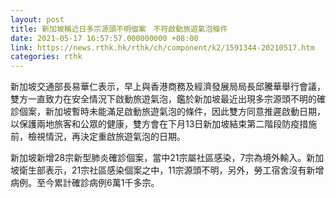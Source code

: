 ```yaml
---
layout: post
title: 新加坡稱近日多宗源頭不明個案　不符啟動旅遊氣泡條件
date: 2021-05-17 16:57:57.000000000 +08:00
link: https://news.rthk.hk/rthk/ch/component/k2/1591344-20210517.htm
categories: rthk
---
```


新加坡交通部長易華仁表示，早上與香港商務及經濟發展局局長邱騰華舉行會議，雙方一直致力在安全情況下啟動旅遊氣泡，鑑於新加坡最近出現多宗源頭不明的確診個案，新加坡暫時未能滿足啟動旅遊氣泡的條件，因此雙方同意推遲啟動日期，以保護兩地旅客和公眾的健康，雙方會在下月13日新加坡結束第二階段防疫措施前，檢視情況，再決定重啟旅遊氣泡的日期。

新加坡新增28宗新型肺炎確診個案，當中21宗屬社區感染，7宗為境外輸入。新加坡衛生部表示，21宗社區感染個案之中，11宗源頭不明，另外，勞工宿舍沒有新增病例。至今累計確診病例6萬1千多宗。
